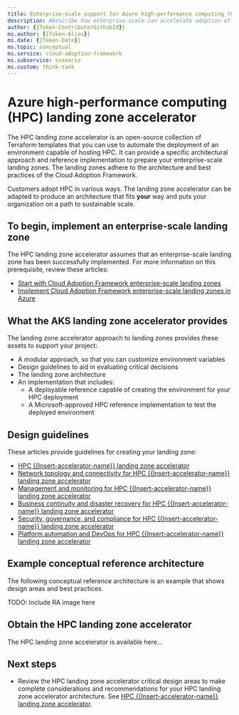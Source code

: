 ```yaml
---
title: Enterprise-scale support for Azure high-performance computing (HPC)
description: #Describe how enterprise-scale can accelerate adoption of HPC.
author: {{Token-ContributorGithubId}}
ms.author: {{Token-Alias}}
ms.date: {{Token-Date}}
ms.topic: conceptual
ms.service: cloud-adoption-framework
ms.subservice: scenario
ms.custom: think-tank
---
```


# Azure high-performance computing (HPC) landing zone accelerator

The HPC  landing zone accelerator is an open-source collection of Terraform templates that you can use to automate the deployment of an environment capable of hosting HPC. It can provide a specific architectural approach and reference implementation to prepare your enterprise-scale landing zones. The landing zones adhere to the architecture and best practices of the Cloud Adoption Framework.

Customers adopt HPC in various ways. The  landing zone accelerator can be adapted to produce an architecture that fits **your** way and puts your organization on a path to sustainable scale.

## To begin, implement an enterprise-scale landing zone

The HPC  landing zone accelerator assumes that an enterprise-scale landing zone has been successfully implemented. For more information on this prerequisite, review these articles:

- [Start with Cloud Adoption Framework enterprise-scale landing zones](../../ready/enterprise-scale/index.md)
- [Implement Cloud Adoption Framework enterprise-scale landing zones in Azure](../../ready/enterprise-scale/implementation.md)

## What the AKS  landing zone accelerator provides

The  landing zone accelerator approach to landing zones provides these assets to support your project:

- A modular approach, so that you can customize environment variables
- Design guidelines to aid in evaluating critical decisions
- The landing zone architecture
- An implementation that includes:
  - A deployable reference capable of creating the environment for your HPC deployment
  - A Microsoft-approved HPC reference implementation to test the deployed environment

## Design guidelines

These articles provide guidelines for creating your landing zone:

- [HPC {{Insert-accelerator-name}} landing zone accelerator](./energy/identity-and-access-management.md)
- [Network topology and connectivity for HPC {{Insert-accelerator-name}} landing zone accelerator](./energy/network-topology-and-connectivity.md)
- [Management and monitoring for HPC {{Insert-accelerator-name}} landing zone accelerator](./energy/management-and-monitoring.md)
- [Business continuity and disaster recovery for HPC {{Insert-accelerator-name}} landing zone accelerator](./energy/business-continuity-and-disaster-recovery.md)
- [Security, governance, and compliance for HPC {{Insert-accelerator-name}} landing zone accelerator](./energy/security-governance-and-compliance.md)
- [Platform automation and DevOps for HPC {{Insert-accelerator-name}} landing zone accelerator](./energy/platform-automation-and-devops.md)

## Example conceptual reference architecture

The following conceptual reference architecture is an example that shows design areas and best practices.

TODO: Include RA image here

## Obtain the HPC  landing zone accelerator

The HPC  landing zone accelerator is available here...

## Next steps

- Review the HPC  landing zone accelerator critical design areas to make complete considerations and recommendations for your HPC  landing zone accelerator architecture. See [HPC {{Insert-accelerator-name}} landing zone accelerator](./identity-and-access-management.md).

